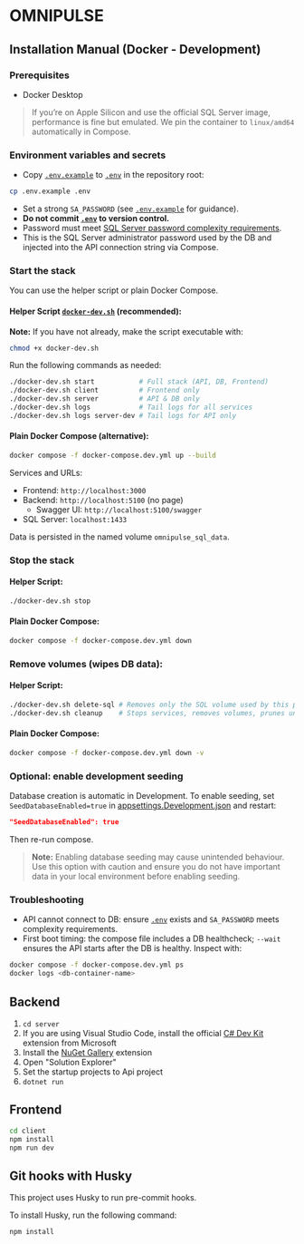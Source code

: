 # OMNIPULSE

## Installation Manual (Docker - Development)

### Prerequisites

- Docker Desktop

> If you’re on Apple Silicon and use the official SQL Server image, performance is fine but emulated. We pin the container to `linux/amd64` automatically in Compose.

### Environment variables and secrets

- Copy [`.env.example`](./.env.example) to [`.env`](./.env) in the repository root:

```bash
cp .env.example .env
```

- Set a strong `SA_PASSWORD` (see [`.env.example`](./.env.example) for guidance).
- **Do not commit [`.env`](./.env) to version control.**
- Password must meet [SQL Server password complexity requirements](https://learn.microsoft.com/en-us/sql/relational-databases/security/password-policy#password-complexity).
- This is the SQL Server administrator password used by the DB and injected into the API connection string via Compose.

### Start the stack

You can use the helper script or plain Docker Compose.

#### Helper Script [`docker-dev.sh`](./docker-dev.sh) (recommended):

**Note:** If you have not already, make the script executable with:

```bash
chmod +x docker-dev.sh
```

Run the following commands as needed:

```bash
./docker-dev.sh start           # Full stack (API, DB, Frontend)
./docker-dev.sh client          # Frontend only
./docker-dev.sh server          # API & DB only
./docker-dev.sh logs            # Tail logs for all services
./docker-dev.sh logs server-dev # Tail logs for API only
```

#### Plain Docker Compose (alternative):

```bash
docker compose -f docker-compose.dev.yml up --build
```

Services and URLs:

- Frontend: `http://localhost:3000`
- Backend: `http://localhost:5100` (no page)
  - Swagger UI: `http://localhost:5100/swagger`
- SQL Server: `localhost:1433`

Data is persisted in the named volume `omnipulse_sql_data`.

### Stop the stack

#### Helper Script:

```bash
./docker-dev.sh stop
```

#### Plain Docker Compose:

```bash
docker compose -f docker-compose.dev.yml down
```

### Remove volumes (wipes DB data):

#### Helper Script:

```bash
./docker-dev.sh delete-sql # Removes only the SQL volume used by this project
./docker-dev.sh cleanup    # Stops services, removes volumes, prunes unused Docker resources
```

#### Plain Docker Compose:

```bash
docker compose -f docker-compose.dev.yml down -v
```

### Optional: enable development seeding

Database creation is automatic in Development. To enable seeding, set `SeedDatabaseEnabled=true` in [appsettings.Development.json](./server/src/api/appsettings.Development.json) and restart:

```json
"SeedDatabaseEnabled": true
```

Then re-run compose.

> **Note:** Enabling database seeding may cause unintended behaviour. Use this option with caution and ensure you do not have important data in your local environment before enabling seeding.

### Troubleshooting

- API cannot connect to DB: ensure [`.env`](./.env) exists and `SA_PASSWORD` meets complexity requirements.
- First boot timing: the compose file includes a DB healthcheck; `--wait` ensures the API starts after the DB is healthy. Inspect with:

```bash
docker compose -f docker-compose.dev.yml ps
docker logs <db-container-name>
```

## Backend

1. `cd server`
2. If you are using Visual Studio Code, install the official [C# Dev Kit](https://marketplace.visualstudio.com/items?itemName=ms-dotnettools.csdevkit) extension from Microsoft
3. Install the [NuGet Gallery](https://marketplace.visualstudio.com/items?itemName=patcx.vscode-nuget-gallery) extension
4. Open "Solution Explorer"
5. Set the startup projects to Api project
6. `dotnet run`

## Frontend

```bash
cd client
npm install
npm run dev
```

## Git hooks with Husky

This project uses Husky to run pre-commit hooks.

To install Husky, run the following command:

```bash
npm install
```
